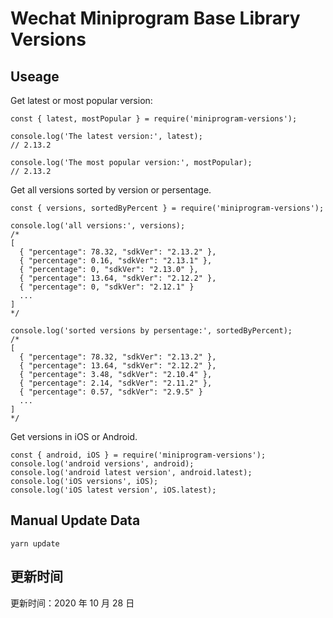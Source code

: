 
# Wechat Miniprogram Base Library Versions

## Useage

Get latest or most popular version:

```;
const { latest, mostPopular } = require('miniprogram-versions');

console.log('The latest version:', latest);
// 2.13.2

console.log('The most popular version:', mostPopular);
// 2.13.2

```

Get all versions sorted by version or persentage.

```
const { versions, sortedByPercent } = require('miniprogram-versions');

console.log('all versions:', versions);
/*
[
  { "percentage": 78.32, "sdkVer": "2.13.2" },
  { "percentage": 0.16, "sdkVer": "2.13.1" },
  { "percentage": 0, "sdkVer": "2.13.0" },
  { "percentage": 13.64, "sdkVer": "2.12.2" },
  { "percentage": 0, "sdkVer": "2.12.1" }
  ...
]
*/

console.log('sorted versions by persentage:', sortedByPercent);
/*
[
  { "percentage": 78.32, "sdkVer": "2.13.2" },
  { "percentage": 13.64, "sdkVer": "2.12.2" },
  { "percentage": 3.48, "sdkVer": "2.10.4" },
  { "percentage": 2.14, "sdkVer": "2.11.2" },
  { "percentage": 0.57, "sdkVer": "2.9.5" }
  ...
]
*/
```

Get versions in iOS or Android.

```
const { android, iOS } = require('miniprogram-versions');
console.log('android versions', android);
console.log('android latest version', android.latest);
console.log('iOS versions', iOS);
console.log('iOS latest version', iOS.latest);
```

## Manual Update Data

```
yarn update
```

## 更新时间

更新时间：2020 年 10 月 28 日
